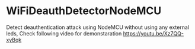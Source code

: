 # WiFiDeauthDetectorNodeMCU
Detect deauthentication attack using NodeMCU without using any external leds,
Check following video for demonstaration
https://youtu.be/Xz7QQ-xyBqk
